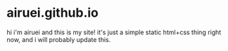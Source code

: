 # airuei.github.io
hi i'm airuei and this is my site!
it's just a simple static html+css thing right now, and i will probably update this.

